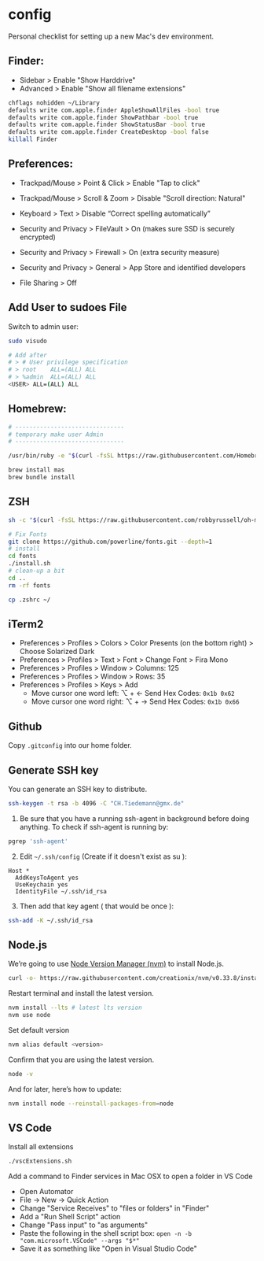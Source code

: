 # config

Personal checklist for setting up a new Mac's dev environment.

## Finder:

- Sidebar > Enable "Show Harddrive"
- Advanced > Enable "Show all filename extensions"

```bash
chflags nohidden ~/Library
defaults write com.apple.finder AppleShowAllFiles -bool true
defaults write com.apple.finder ShowPathbar -bool true
defaults write com.apple.finder ShowStatusBar -bool true
defaults write com.apple.finder CreateDesktop -bool false
killall Finder
```

## Preferences:

- Trackpad/Mouse > Point & Click > Enable "Tap to click"
- Trackpad/Mouse > Scroll & Zoom > Disable "Scroll direction: Natural"

- Keyboard > Text > Disable “Correct spelling automatically”

- Security and Privacy > FileVault > On (makes sure SSD is securely encrypted)
- Security and Privacy > Firewall > On (extra security measure)
- Security and Privacy > General > App Store and identified developers
- File Sharing > Off

## Add User to sudoes File

Switch to admin user:

```bash
sudo visudo

# Add after
# > # User privilege specification
# > root	ALL=(ALL) ALL
# > %admin	ALL=(ALL) ALL
<USER> ALL=(ALL) ALL
```

## Homebrew:

```bash
# -------------------------------
# temporary make user Admin
# -------------------------------

/usr/bin/ruby -e "$(curl -fsSL https://raw.githubusercontent.com/Homebrew/install/master/install)"

brew install mas
brew bundle install
```

## ZSH

```bash
sh -c "$(curl -fsSL https://raw.githubusercontent.com/robbyrussell/oh-my-zsh/master/tools/install.sh)"

# Fix Fonts
git clone https://github.com/powerline/fonts.git --depth=1
# install
cd fonts
./install.sh
# clean-up a bit
cd ..
rm -rf fonts

cp .zshrc ~/
```

## iTerm2

- Preferences > Profiles > Colors > Color Presents (on the bottom right) > Choose Solarized Dark
- Preferences > Profiles > Text > Font > Change Font > Fira Mono
- Preferences > Profiles > Window > Columns: 125
- Preferences > Profiles > Window > Rows: 35
- Preferences > Profiles > Keys > Add
    - Move cursor one word left:  ⌥ + ← Send Hex Codes: `0x1b 0x62`
    - Move cursor one word right: ⌥ + → Send Hex Codes: `0x1b 0x66`

## Github

Copy `.gitconfig` into our home folder.

## Generate SSH key

You can generate an SSH key to distribute.

```bash
ssh-keygen -t rsa -b 4096 -C "CH.Tiedemann@gmx.de"
```

1.  Be sure that you have a running ssh-agent in background before doing anything.
    To check if ssh-agent is running by:

```bash
pgrep 'ssh-agent'
```

2.  Edit `~/.ssh/config` (Create if it doesn't exist as su ):

```
Host *
  AddKeysToAgent yes
  UseKeychain yes
  IdentityFile ~/.ssh/id_rsa
```

3.  Then add that key agent ( that would be once ):

```bash
ssh-add -K ~/.ssh/id_rsa
```

## Node.js

We’re going to use [Node Version Manager (nvm)](https://github.com/creationix/nvm) to install Node.js.

```bash
curl -o- https://raw.githubusercontent.com/creationix/nvm/v0.33.8/install.sh | zsh
```

Restart terminal and install the latest version.

```bash
nvm install --lts # latest lts version
nvm use node
```

Set default version

```bash
nvm alias default <version>
```

Confirm that you are using the latest version.

```bash
node -v
```

And for later, here’s how to update:

```bash
nvm install node --reinstall-packages-from=node
```

## VS Code

Install all extensions

```bash
./vscExtensions.sh
```

Add a command to Finder services in Mac OSX to open a folder in VS Code

- Open Automator
- File -> New -> Quick Action
- Change "Service Receives" to "files or folders" in "Finder"
- Add a "Run Shell Script" action
- Change "Pass input" to "as arguments"
- Paste the following in the shell script box: `open -n -b "com.microsoft.VSCode" --args "$*"`
- Save it as something like "Open in Visual Studio Code"
